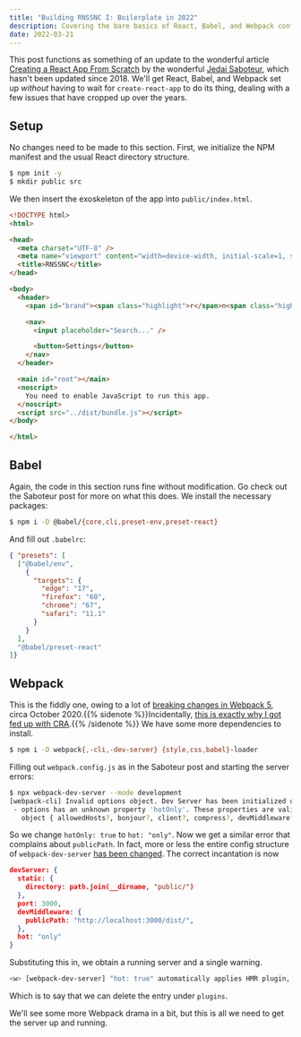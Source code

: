 ```yaml
---
title: "Building RNSSNC I: Boilerplate in 2022"
description: Covering the bare basics of React, Babel, and Webpack configuration.
date: 2022-03-21
---
```


This post functions as something of an update to the wonderful article [Creating a React App From Scratch](https://scribe.rip/@JedaiSaboteur/creating-a-react-app-from-scratch-f3c693b84658)
by the wonderful [Jedai Saboteur](https://twitter.com/jedaisaboteur), which hasn't been updated since 2018.
We'll get React, Babel, and Webpack set up *without* having to wait for `create-react-app` to do its thing,
dealing with a few issues that have cropped up over the years.

## Setup

No changes need to be made to this section. First, we initialize the NPM manifest and the usual React directory structure.

```sh
$ npm init -y
$ mkdir public src
```

We then insert the exoskeleton of the app into `public/index.html`.

```html
<!DOCTYPE html>
<html>

<head>
  <meta charset="UTF-8" />
  <meta name="viewport" content="width=device-width, initial-scale=1, shrink-to-fit=no">
  <title>RNSSNC</title>
</head>

<body>
  <header>
    <span id="brand"><span class="highlight">r</span>n<span class="highlight">ss</span>nc</span>

    <nav>
      <input placeholder="Search..." />

      <button>Settings</button>
    </nav>
  </header>

  <main id="root"></main>
  <noscript>
    You need to enable JavaScript to run this app.
  </noscript>
  <script src="../dist/bundle.js"></script>
</body>

</html>
```

## Babel

Again, the code in this section runs fine without modification. Go check out the Saboteur post for more on what this does.
We install the necessary packages:

```sh
$ npm i -D @babel/{core,cli,preset-env,preset-react}
```

And fill out `.babelrc`:

```json
{ "presets": [
  ["@babel/env",
    {
      "targets": {
        "edge": "17",
        "firefox": "60",
        "chrome": "67",
        "safari": "11.1"
      }
    }
  ],
  "@babel/preset-react"
]}
```

## Webpack

This is the fiddly one, owing to a lot of [breaking changes in Webpack 5](https://webpack.js.org/blog/2020-10-10-webpack-5-release/),
circa October 2020.{{% sidenote %}}Incidentally, [this is exactly why I got fed up with CRA](https://github.com/facebook/create-react-app/issues/11756).{{% /sidenote %}}
We have some more dependencies to install.

```sh
$ npm i -D webpack{,-cli,-dev-server} {style,css,babel}-loader
```

Filling out `webpack.config.js` as in the Saboteur post and starting the server errors:

```sh
$ npx webpack-dev-server --mode development 
[webpack-cli] Invalid options object. Dev Server has been initialized using an options object that does not match the API schema.
 - options has an unknown property 'hotOnly'. These properties are valid:
   object { allowedHosts?, bonjour?, client?, compress?, devMiddleware?, headers?, historyApiFallback?, host?, hot?, http2?, https?, ipc?, liveReload?, magicHtml?, onAfterSetupMiddleware?, onBeforeSetupMiddleware?, onListening?, open?, port?, proxy?, server?, setupExitSignals?, setupMiddlewares?, static?, watchFiles?, webSocketServer? }
```

So we change `hotOnly: true` to `hot: "only"`. Now we get a similar error that complains about `publicPath`. In fact, more or less the entire config structure of `webpack-dev-server` [has been changed](https://github.com/webpack/webpack-dev-server/blob/master/migration-v4.md). The correct incantation is now

```json
devServer: {
  static: {
    directory: path.join(__dirname, "public/")
  },
  port: 3000,
  devMiddleware: {
    publicPath: "http://localhost:3000/dist/",
  },
  hot: "only"
}
```

Substituting this in, we obtain a running server and a single warning.

```sh
<w> [webpack-dev-server] "hot: true" automatically applies HMR plugin, you don't have to add it manually to your webpack configuration.
```

Which is to say that we can delete the entry under `plugins`.

We'll see some more Webpack drama in a bit, but this is all we need to get the server up and running.

